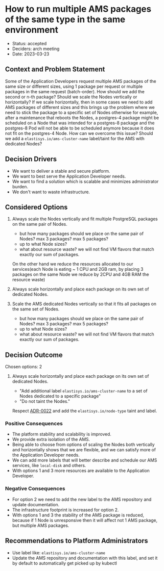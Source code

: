 # How to run multiple AMS packages of the same type in the same environment

- Status: accepted
- Deciders: arch meeting
- Date: 2023-03-23

## Context and Problem Statement

Some of the Application Developers request multiple AMS packages of the same size or different sizes, using 1 package per request or multiple packages in the same request (batch-order).
How should we add the second or n-th package? Should we scale the Nodes vertically or horizontally?
If we scale horizontally, then in some cases we need to add AMS packages of different sizes and this brings up the problem where we need to stick the package to a specific set of Nodes otherwise for example, after a maintenance that reboots the Nodes, a postgres-4 package might be scheduled on a Node that was intended for a postgres-8 package and the postgres-8 Pod will not be able to be scheduled anymore because it does not fit on the postgres-4 Node.
How can we overcome this issue? Should we add a `elastisys.io/ams-cluster-name` label/taint for the AMS with dedicated Nodes?

## Decision Drivers

- We want to deliver a stable and secure platform.
- We want to best serve the Application Developer needs.
- We want to find a solution which is scalable and minimizes administrator burden.
- We don't want to waste infrastructure.

## Considered Options

1. Always scale the Nodes vertically and fit multiple PostgreSQL packages on the same pair of Nodes.

    - but how many packages should we place on the same pair of Nodes? max 3 packages? max 5 packages?
    - up to what Node sizes?
    - what about resource waste? we will not find VM flavors that match exactly our sum of packages.

    On the other hand we reduce the resources allocated to our services(each Node is eating ~ 1 CPU and 2GB ram, by placing 3 packages on the same Node we reduce by 2CPU and 4GB RAM the resource waste)

1. Always scale horizontally and place each package on its own set of dedicated Nodes.

1. Scale the AMS dedicated Nodes vertically so that it fits all packages on the same set of Nodes.

    - but how many packages should we place on the same pair of Nodes? max 3 packages? max 5 packages?
    - up to what Node sizes?
    - what about resource waste? we will not find VM flavors that match exactly our sum of packages.

## Decision Outcome

Chosen options: 2

1. Always scale horizontally and place each package on its own set of dedicated Nodes.

    - "Add additional label `elastisys.io/ams-cluster-name` to a set of Nodes dedicated to a specific package"
    - "Do not taint the Nodes."

    Respect [ADR-0022](0022-use-dedicated-nodes-for-additional-services.md) and add the `elastisys.io/node-type` taint and label.

### Positive Consequences

- The platform stability and scalability is improved.
- We provide extra isolation of the AMS.
- Being able to choose from options of scaling the Nodes both vertically and horizontally shows that we are flexible, and we can satisfy more of the Application Developer needs.
- We can add more labels that will better describe and schedule our AMS services, like `local-disk` and others.
- With options 1 and 3 more resources are available to the Application Developer.

### Negative Consequences

- For option 2 we need to add the new label to the AMS repository and update documentation.
- The infrastructure footprint is increased for option 2.
- With options 1 and 3 the stability of the AMS package is reduced, because if 1 Node is unresponsive then it will affect not 1 AMS package, but multiple AMS packages.

## Recommendations to Platform Administrators

- Use label like: `elastisys.io/ams-cluster-name`
- Update the AMS repository and documentation with this label, and set it by default to automatically get picked up by kubectl
